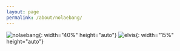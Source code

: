 ```yaml
---
layout: page
permalink: /about/nolaebang/
---
```

![nolaebang](../../assets/images/nolaebang.jpg){: width="40%" height="auto"}
![elvis](../../assets/images/elvis.jpg){: width="15%" height="auto"}